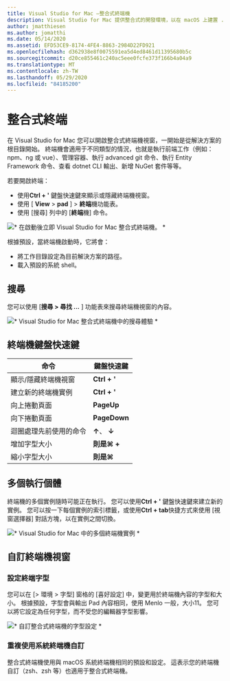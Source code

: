 ```yaml
---
title: Visual Studio for Mac –整合式終端機
description: Visual Studio for Mac 提供整合式的開發環境，以在 macOS 上建置 .NET 應用程式，包括 ASP.NET Core 網站，和適用於 iOS、Android、Mac 和 Xamarin.Forms 的 Xamarin 專案。
author: jmatthiesen
ms.author: jomatthi
ms.date: 05/14/2020
ms.assetid: EFD53CE9-8174-4FE4-8863-2984D22FD921
ms.openlocfilehash: d362938e8f0075591ea5d4ed8461d11395680b5c
ms.sourcegitcommit: d20ce855461c240ac5eee0fcfe373f166b4a04a9
ms.translationtype: MT
ms.contentlocale: zh-TW
ms.lasthandoff: 05/29/2020
ms.locfileid: "84185200"
---
```

# <a name="integrated-terminal"></a>整合式終端
在 Visual Studio for Mac 您可以開啟整合式終端機視窗，一開始是從解決方案的根目錄開始。 終端機會適用于不同類型的情況，也就是執行前端工作（例如： npm、ng 或 vue）、管理容器、執行 advanced git 命令、執行 Entity Framework 命令、查看 dotnet CLI 輸出、新增 NuGet 套件等等。 

若要開啟終端：
- 使用**Ctrl + '** 鍵盤快速鍵來顯示或隱藏終端機視窗。
- 使用 [ **View** \> **pad** ] \> **終端**機功能表。
- 使用 [搜尋] 列中的 [**終端**機] 命令。

![* 在啟動後立即 Visual Studio for Mac 整合式終端機。 *](media/integrated-terminal-intro.png)

根據預設，當終端機啟動時，它將會：
- 將工作目錄設定為目前解決方案的路徑。
- 載入預設的系統 shell。

## <a name="search"></a>搜尋
您可以使用 [**搜尋 > 尋找 ...** ] 功能表來搜尋終端機視窗的內容。

![* Visual Studio for Mac 整合式終端機中的搜尋體驗 *](media/integrated-terminal-search.png)

## <a name="terminal-keyboard-shortcuts"></a>終端機鍵盤快速鍵
|命令|鍵盤快速鍵|
|-|-|
|顯示/隱藏終端機視窗|**Ctrl + '**|
|建立新的終端機實例|**Ctrl + '**|
|向上捲動頁面|**PageUp**|
|向下捲動頁面|**PageDown**|
|迴圈處理先前使用的命令|**↑**、 **↓**|
|增加字型大小|**則是⌘ +**|
|縮小字型大小|**則是⌘**|

## <a name="multiple-instances"></a>多個執行個體
終端機的多個實例隨時可能正在執行。 您可以使用**Ctrl + '** 鍵盤快速鍵來建立新的實例。 您可以按一下每個實例的索引標籤，或使用**Ctrl + tab**快捷方式來使用 [視窗選擇器] 對話方塊，以在實例之間切換。

![* Visual Studio for Mac 中的多個終端機實例 *](media/integrated-terminal-multiple-instances.png) 

## <a name="customizing-the-terminal-window"></a>自訂終端機視窗
### <a name="configuring-the-terminal-font"></a>設定終端字型
您可以在 [> 環境 > 字型] 窗格的 [喜好設定] 中，變更用於終端機內容的字型和大小。 根據預設，字型會與輸出 Pad 內容相同，使用 Menlo 一般，大小11。 您可以將它設定為任何字型，而不受您的編輯器字型影響。

![* 自訂整合式終端機的字型設定 *](media/integrated-terminal-change-font.png)

### <a name="reusing-system-terminal-customizations"></a>重複使用系統終端機自訂
整合式終端機使用與 macOS 系統終端機相同的預設和設定。 這表示您的終端機自訂（zsh、zsh 等）也適用于整合式終端機。
